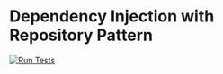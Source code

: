 # Dependency Injection with Repository Pattern

[![Run Tests](https://github.com/thejus-r/di-repo/actions/workflows/run-tests.yml/badge.svg)](https://github.com/thejus-r/di-repo/actions/workflows/run-tests.yml)
